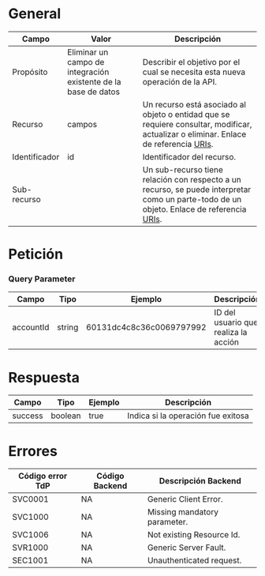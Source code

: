 # General

| **Campo** | **Valor** | **Descripción** |
| --- | --- | --- |
| Propósito | Eliminar un campo de integración existente de la base de datos | Describir el objetivo por el cual se necesita esta nueva operación de la API. |
| Recurso | campos | Un recurso está asociado al objeto o entidad que se requiere consultar, modificar, actualizar o eliminar. Enlace de referencia [URIs](https://ad-tdp.azurewebsites.net/lineamientos/gobierno-api/lineamiento#4-5-uris). | 
| Identificador | id | Identificador del recurso. |
| Sub-recurso |  | Un sub-recurso tiene relación con respecto a un recurso, se puede interpretar como un parte-todo de un objeto. Enlace de referencia [URIs](https://ad-tdp.azurewebsites.net/lineamientos/gobierno-api/lineamiento#4-5-uris). |

# Petición

### Query Parameter
| **Campo** | **Tipo** | **Ejemplo** | **Descripción** | **Obligatoriedad** |
| --- | --- | --- | --- | --- |
| accountId | string | 60131dc4c8c36c0069797992 | ID del usuario que realiza la acción | Obligatorio |

# Respuesta

| **Campo** | **Tipo** | **Ejemplo** | **Descripción** |
| --- | --- | --- | --- |
| success | boolean | true | Indica si la operación fue exitosa |

# Errores
| **Código error TdP** | **Código Backend** | **Descripción Backend** |
| --- | --- | --- |
| SVC0001 | NA | Generic Client Error. |
| SVC1000 | NA | Missing mandatory parameter. |
| SVC1006 | NA | Not existing Resource Id. |
| SVR1000 | NA | Generic Server Fault. |
| SEC1001 | NA | Unauthenticated request. |
